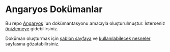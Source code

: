 # Angaryos Dokümanlar

Bu repo [Angaryos](https://github.com/mikroGovernment/angaryos-stack/) 'un dokümantasyonu amacıyla oluşturulmuştur. İsterseniz [önizlemeye](https://mikrogovernment.github.io/angaryos-docs/) gidebilirsiniz. 

Doküman oluşturmak için [şablon sayfaya](https://mikrogovernment.github.io/angaryos-docs/docs/dokumanolusturmarehberi/sablonsayfa) ve [kullanılabilecek nesneler](https://mikrogovernment.github.io/angaryos-docs/docs/dokumanolusturmarehberi/kullanilabileceknesneler) sayfasına gözatabilirsiniz.